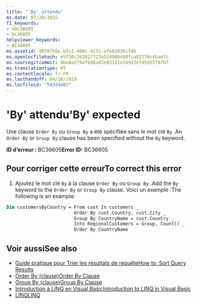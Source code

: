 ```yaml
---
title: "'By' attendu"
ms.date: 07/20/2015
f1_keywords:
- vbc36605
- bc36605
helpviewer_keywords:
- BC36605
ms.assetid: d0397b6e-bfc2-400c-92fc-efe82036cfdb
ms.openlocfilehash: e5f30c263827723a524986440fca02276cdbae7c
ms.sourcegitcommit: 0be8a279af6d8a43e03141e349d3efd5d35f8767
ms.translationtype: HT
ms.contentlocale: fr-FR
ms.lasthandoff: 04/18/2019
ms.locfileid: "59324407"
---
```

# <a name="by-expected"></a><span data-ttu-id="81a48-102">'By' attendu</span><span class="sxs-lookup"><span data-stu-id="81a48-102">'By' expected</span></span>
<span data-ttu-id="81a48-103">Une clause `Order By` ou `Group By` a été spécifiée sans le mot clé `By` .</span><span class="sxs-lookup"><span data-stu-id="81a48-103">An `Order By` or `Group By` clause has been specified without the `By` keyword.</span></span>  
  
 <span data-ttu-id="81a48-104">**ID d’erreur :** BC36605</span><span class="sxs-lookup"><span data-stu-id="81a48-104">**Error ID:** BC36605</span></span>  
  
## <a name="to-correct-this-error"></a><span data-ttu-id="81a48-105">Pour corriger cette erreur</span><span class="sxs-lookup"><span data-stu-id="81a48-105">To correct this error</span></span>  
  
1. <span data-ttu-id="81a48-106">Ajoutez le mot clé `By` à la clause `Order By` ou `Group By` .</span><span class="sxs-lookup"><span data-stu-id="81a48-106">Add the `By` keyword to the `Order By` or `Group By` clause.</span></span> <span data-ttu-id="81a48-107">Voici un exemple :</span><span class="sxs-lookup"><span data-stu-id="81a48-107">The following is an example:</span></span>  
  
```vb  
Dim customersByCountry = From cust In customers _  
                         Order By cust.Country, cust.City _  
                         Group By CountryName = cust.Country _  
                         Into RegionalCustomers = Group, Count() _  
                         Order By CountryName  
```  
  
## <a name="see-also"></a><span data-ttu-id="81a48-108">Voir aussi</span><span class="sxs-lookup"><span data-stu-id="81a48-108">See also</span></span>

- [<span data-ttu-id="81a48-109">Guide pratique pour Trier les résultats de requête</span><span class="sxs-lookup"><span data-stu-id="81a48-109">How to: Sort Query Results</span></span>](../../visual-basic/programming-guide/language-features/linq/how-to-sort-query-results-by-using-linq.md)
- [<span data-ttu-id="81a48-110">Order By (clause)</span><span class="sxs-lookup"><span data-stu-id="81a48-110">Order By Clause</span></span>](../../visual-basic/language-reference/queries/order-by-clause.md)
- [<span data-ttu-id="81a48-111">Group By (clause)</span><span class="sxs-lookup"><span data-stu-id="81a48-111">Group By Clause</span></span>](../../visual-basic/language-reference/queries/group-by-clause.md)
- [<span data-ttu-id="81a48-112">Introduction à LINQ en Visual Basic</span><span class="sxs-lookup"><span data-stu-id="81a48-112">Introduction to LINQ in Visual Basic</span></span>](../../visual-basic/programming-guide/language-features/linq/introduction-to-linq.md)
- [<span data-ttu-id="81a48-113">LINQ</span><span class="sxs-lookup"><span data-stu-id="81a48-113">LINQ</span></span>](../../visual-basic/programming-guide/language-features/linq/index.md)
